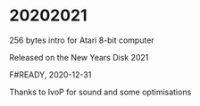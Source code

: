 # 20202021
256 bytes intro for Atari 8-bit computer

Released on the New Years Disk 2021

F#READY, 2020-12-31

Thanks to IvoP for sound and some optimisations
